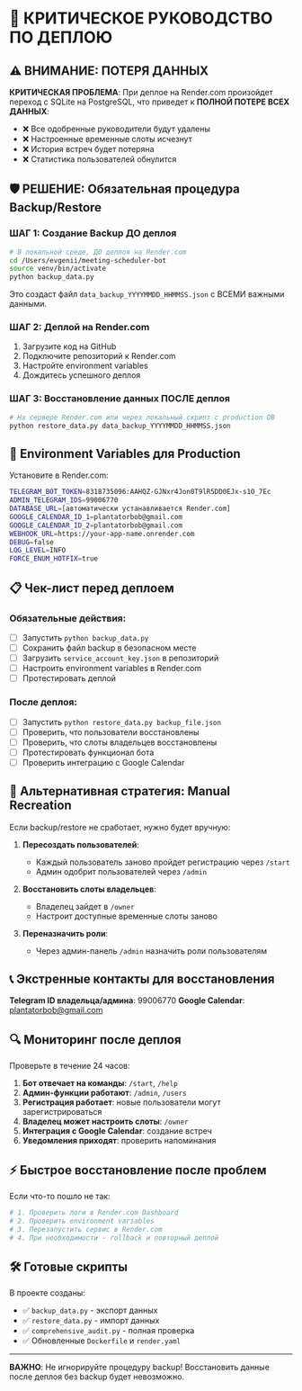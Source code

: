 # 🚨 КРИТИЧЕСКОЕ РУКОВОДСТВО ПО ДЕПЛОЮ 

## ⚠️ ВНИМАНИЕ: ПОТЕРЯ ДАННЫХ

**КРИТИЧЕСКАЯ ПРОБЛЕМА**: При деплое на Render.com произойдет переход с SQLite на PostgreSQL, что приведет к **ПОЛНОЙ ПОТЕРЕ ВСЕХ ДАННЫХ**:

- ❌ Все одобренные руководители будут удалены
- ❌ Настроенные временные слоты исчезнут  
- ❌ История встреч будет потеряна
- ❌ Статистика пользователей обнулится

## 🛡️ РЕШЕНИЕ: Обязательная процедура Backup/Restore

### ШАГ 1: Создание Backup ДО деплоя

```bash
# В локальной среде, ДО деплоя на Render.com
cd /Users/evgenii/meeting-scheduler-bot
source venv/bin/activate
python backup_data.py
```

Это создаст файл `data_backup_YYYYMMDD_HHMMSS.json` с ВСЕМИ важными данными.

### ШАГ 2: Деплой на Render.com

1. Загрузите код на GitHub
2. Подключите репозиторий к Render.com
3. Настройте environment variables
4. Дождитесь успешного деплоя

### ШАГ 3: Восстановление данных ПОСЛЕ деплоя

```bash
# На сервере Render.com или через локальный скрипт с production DB
python restore_data.py data_backup_YYYYMMDD_HHMMSS.json
```

## 🔧 Environment Variables для Production

Установите в Render.com:

```bash
TELEGRAM_BOT_TOKEN=8318735096:AAHQZ-GJNxr4Jon0T9lR5DD0EJx-s1O_7Ec
ADMIN_TELEGRAM_IDS=99006770
DATABASE_URL=[автоматически устанавливается Render.com]
GOOGLE_CALENDAR_ID_1=plantatorbob@gmail.com
GOOGLE_CALENDAR_ID_2=plantatorbob@gmail.com
WEBHOOK_URL=https://your-app-name.onrender.com
DEBUG=false
LOG_LEVEL=INFO
FORCE_ENUM_HOTFIX=true
```

## 📋 Чек-лист перед деплоем

### Обязательные действия:
- [ ] Запустить `python backup_data.py` 
- [ ] Сохранить файл backup в безопасном месте
- [ ] Загрузить `service_account_key.json` в репозиторий
- [ ] Настроить environment variables в Render.com
- [ ] Протестировать деплой

### После деплоя:
- [ ] Запустить `python restore_data.py backup_file.json`
- [ ] Проверить, что пользователи восстановлены
- [ ] Проверить, что слоты владельцев восстановлены  
- [ ] Протестировать функционал бота
- [ ] Проверить интеграцию с Google Calendar

## 🚨 Альтернативная стратегия: Manual Recreation

Если backup/restore не сработает, нужно будет вручную:

1. **Пересоздать пользователей**:
   - Каждый пользователь заново пройдет регистрацию через `/start`
   - Админ одобрит пользователей через `/admin`

2. **Восстановить слоты владельцев**:
   - Владелец зайдет в `/owner`
   - Настроит доступные временные слоты заново

3. **Переназначить роли**:
   - Через админ-панель `/admin` назначить роли пользователям

## 📞 Экстренные контакты для восстановления

**Telegram ID владельца/админа**: 99006770
**Google Calendar**: plantatorbob@gmail.com

## 🔍 Мониторинг после деплоя

Проверьте в течение 24 часов:

1. **Бот отвечает на команды**: `/start`, `/help`
2. **Админ-функции работают**: `/admin`, `/users`
3. **Регистрация работает**: новые пользователи могут зарегистрироваться
4. **Владелец может настроить слоты**: `/owner` 
5. **Интеграция с Google Calendar**: создание встреч
6. **Уведомления приходят**: проверить напоминания

## ⚡ Быстрое восстановление после проблем

Если что-то пошло не так:

```bash
# 1. Проверить логи в Render.com Dashboard
# 2. Проверить environment variables
# 3. Перезапустить сервис в Render.com
# 4. При необходимости - rollback и повторный деплой
```

## 🛠️ Готовые скрипты

В проекте созданы:
- ✅ `backup_data.py` - экспорт данных
- ✅ `restore_data.py` - импорт данных  
- ✅ `comprehensive_audit.py` - полная проверка
- ✅ Обновленные `Dockerfile` и `render.yaml`

---

**ВАЖНО**: Не игнорируйте процедуру backup! Восстановить данные после деплоя без backup будет невозможно.